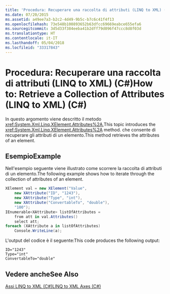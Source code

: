 ```yaml
---
title: 'Procedura: Recuperare una raccolta di attributi (LINQ to XML) (C#)'
ms.date: 07/20/2015
ms.assetid: a49ee7a3-b2c2-4d49-9b5c-b7c6c41f4f13
ms.openlocfilehash: 73e548b100893652b63dfcc69669eabce655efa6
ms.sourcegitcommit: 3d5d33f384eeba41b2dff79d096f47ccc8d8f03d
ms.translationtype: HT
ms.contentlocale: it-IT
ms.lasthandoff: 05/04/2018
ms.locfileid: "33317843"
---
```

# <a name="how-to-retrieve-a-collection-of-attributes-linq-to-xml-c"></a><span data-ttu-id="b197d-102">Procedura: Recuperare una raccolta di attributi (LINQ to XML) (C#)</span><span class="sxs-lookup"><span data-stu-id="b197d-102">How to: Retrieve a Collection of Attributes (LINQ to XML) (C#)</span></span>
<span data-ttu-id="b197d-103">In questo argomento viene descritto il metodo <xref:System.Xml.Linq.XElement.Attributes%2A>,</span><span class="sxs-lookup"><span data-stu-id="b197d-103">This topic introduces the <xref:System.Xml.Linq.XElement.Attributes%2A> method.</span></span> <span data-ttu-id="b197d-104">che consente di recuperare gli attributi di un elemento.</span><span class="sxs-lookup"><span data-stu-id="b197d-104">This method retrieves the attributes of an element.</span></span>  
  
## <a name="example"></a><span data-ttu-id="b197d-105">Esempio</span><span class="sxs-lookup"><span data-stu-id="b197d-105">Example</span></span>  
 <span data-ttu-id="b197d-106">Nell'esempio seguente viene illustrato come scorrere la raccolta di attributi di un elemento.</span><span class="sxs-lookup"><span data-stu-id="b197d-106">The following example shows how to iterate through the collection of attributes of an element.</span></span>  
  
```csharp  
XElement val = new XElement("Value",  
    new XAttribute("ID", "1243"),  
    new XAttribute("Type", "int"),  
    new XAttribute("ConvertableTo", "double"),  
    "100");  
IEnumerable<XAttribute> listOfAttributes =  
    from att in val.Attributes()  
    select att;  
foreach (XAttribute a in listOfAttributes)  
    Console.WriteLine(a);  
```  
  
 <span data-ttu-id="b197d-107">L'output del codice è il seguente:</span><span class="sxs-lookup"><span data-stu-id="b197d-107">This code produces the following output:</span></span>  
  
```  
ID="1243"  
Type="int"  
ConvertableTo="double"  
```  
  
## <a name="see-also"></a><span data-ttu-id="b197d-108">Vedere anche</span><span class="sxs-lookup"><span data-stu-id="b197d-108">See Also</span></span>  
 [<span data-ttu-id="b197d-109">Assi LINQ to XML (C#)</span><span class="sxs-lookup"><span data-stu-id="b197d-109">LINQ to XML Axes (C#)</span></span>](../../../../csharp/programming-guide/concepts/linq/linq-to-xml-axes.md)
